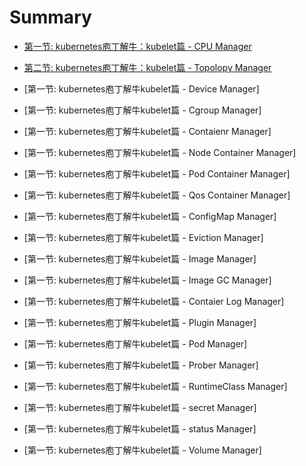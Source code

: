 # Summary

- [第一节: kubernetes庖丁解牛：kubelet篇 - CPU Manager](./cm/1-cpu_manager.md)
- [第二节: kubernetes庖丁解牛：kubelet篇 - Topolopy Manager](./cm/2-topology_manager.md)

- [第一节: kubernetes庖丁解牛kubelet篇 - Device Manager]
- [第一节: kubernetes庖丁解牛kubelet篇 - Cgroup Manager]
- [第一节: kubernetes庖丁解牛kubelet篇 - Contaienr Manager]
- [第一节: kubernetes庖丁解牛kubelet篇 - Node Container Manager]
- [第一节: kubernetes庖丁解牛kubelet篇 - Pod Container Manager]
- [第一节: kubernetes庖丁解牛kubelet篇 - Qos Container Manager]
- [第一节: kubernetes庖丁解牛kubelet篇 - ConfigMap Manager]
- [第一节: kubernetes庖丁解牛kubelet篇 - Eviction Manager]
- [第一节: kubernetes庖丁解牛kubelet篇 - Image Manager]
- [第一节: kubernetes庖丁解牛kubelet篇 - Image GC Manager]
- [第一节: kubernetes庖丁解牛kubelet篇 - Contaier Log Manager]
- [第一节: kubernetes庖丁解牛kubelet篇 - Plugin Manager]
- [第一节: kubernetes庖丁解牛kubelet篇 - Pod Manager]
- [第一节: kubernetes庖丁解牛kubelet篇 - Prober Manager]
- [第一节: kubernetes庖丁解牛kubelet篇 - RuntimeClass Manager]
- [第一节: kubernetes庖丁解牛kubelet篇 - secret Manager]
- [第一节: kubernetes庖丁解牛kubelet篇 - status Manager]
- [第一节: kubernetes庖丁解牛kubelet篇 - Volume Manager]
